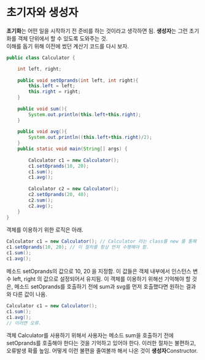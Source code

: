 # 초기자와 생성자
**초기화**는 어떤 일을 시작하기 전 준비를 하는 것이라고 생각하면 됨. **생성자**는 그런 초기화를 객체 단위에서 할 수 있도록 도와주는 것.   
이해를 돕기 위해 이전에 썼던 계산기 코드를 다시 보자.
```java
public class Calculator {

    int left, right;
    
    public void setOprands(int left, int right){
        this.left = left;
        this.right = right;
    }
      
    public void sum(){
        System.out.println(this.left+this.right);
    }
      
    public void avg(){
        System.out.println((this.left+this.right)/2);
    }
    public static void main(String[] args) {
        
        Calculator c1 = new Calculator(); 
        c1.setOprands(10, 20); 
        c1.sum();       
        c1.avg();       
          
        Calculator c2 = new Calculator();
        c2.setOprands(20, 40);
        c2.sum();       
        c2.avg();
    }
}
```
객체를 이용하기 위한 로직은 아래.
```java
Calculator c1 = new Calculator(); // Calculator 라는 class를 new 를 통해 선언해서 인스턴스화 시키고, 이것을 c1이라는 변수에 담은 것.
c1.setOprands(10, 20); // 이 절차를 항상 먼저 수행해야 함.
c1.sum();       
c1.avg();  
```
메소드 setOprands의 값으로 10, 20 을 지정함. 이 값들은 객체 내부에서 인스턴스 변수 left, right 의 값으로 설정되어서 유지됨. 이 객체를 이용하기 위해선 기억해야 할 것은, 메소드 setOprands를 호출하기 전에 sum과 svg를 먼저 호출했다면 원하는 결과와 다른 값이 나옴.
```java
Calculator c1 = new Calculator(); 
c1.sum();       
c1.avg(); 
// 이러면 오류.
```
 객체 Calculator를 사용하기 위해서 사용자는 메소드 sum을 호출하기 전에 setOprands를 호출해야 한다는 것을 기억하고 있어야 한다. 이러한 절차는 불편하고, 오류발생 확률 높임. 어떻게 이런 불편을 줄여볼까 해서 나온 것이 **생성자**Constructor.
